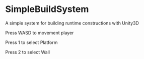# SimpleBuildSystem
A simple system for building runtime constructions with Unity3D

Press WASD to movement player

Press 1 to select Platform

Press 2 to select Wall
